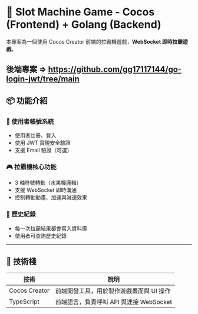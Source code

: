 # 🎰 Slot Machine Game - Cocos (Frontend) + Golang (Backend)

本專案為一個使用 Cocos Creator 前端的拉霸機遊戲，**WebSocket 即時拉霸遊戲**。

後端專案 => https://github.com/gg17117144/go-login-jwt/tree/main
---

## 📦 功能介紹

### 🔐 使用者帳號系統
- 使用者註冊、登入
- 使用 JWT 實現安全驗證
- 支援 Email 驗證（可選）

### 🎮 拉霸機核心功能
- 3 軸符號轉動（水果機邏輯）
- 支援 WebSocket 即時溝通
- 控制轉動動畫、加速與減速效果

### 🧾 歷史紀錄
- 每一次拉霸結果都會寫入資料庫
- 使用者可查詢歷史紀錄

---

## 🚀 技術棧

| 技術         | 說明                                    |
|--------------|-----------------------------------------|
| Cocos Creator | 前端開發工具，用於製作遊戲畫面與 UI 操作 |
| TypeScript   | 前端語言，負責呼叫 API 與連接 WebSocket  |
